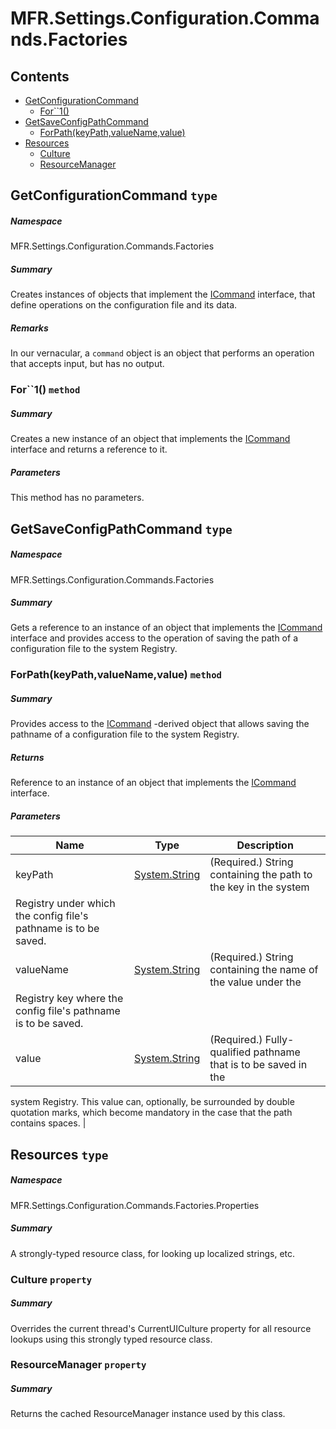 <a name='assembly'></a>
# MFR.Settings.Configuration.Commands.Factories

## Contents

- [GetConfigurationCommand](#T-MFR-Settings-Configuration-Commands-Factories-GetConfigurationCommand 'MFR.Settings.Configuration.Commands.Factories.GetConfigurationCommand')
  - [For\`\`1()](#M-MFR-Settings-Configuration-Commands-Factories-GetConfigurationCommand-For``1-MFR-Messages-Constants-MessageType- 'MFR.Settings.Configuration.Commands.Factories.GetConfigurationCommand.For``1(MFR.Messages.Constants.MessageType)')
- [GetSaveConfigPathCommand](#T-MFR-Settings-Configuration-Commands-Factories-GetSaveConfigPathCommand 'MFR.Settings.Configuration.Commands.Factories.GetSaveConfigPathCommand')
  - [ForPath(keyPath,valueName,value)](#M-MFR-Settings-Configuration-Commands-Factories-GetSaveConfigPathCommand-ForPath-System-String,System-String,System-String- 'MFR.Settings.Configuration.Commands.Factories.GetSaveConfigPathCommand.ForPath(System.String,System.String,System.String)')
- [Resources](#T-MFR-Settings-Configuration-Commands-Factories-Properties-Resources 'MFR.Settings.Configuration.Commands.Factories.Properties.Resources')
  - [Culture](#P-MFR-Settings-Configuration-Commands-Factories-Properties-Resources-Culture 'MFR.Settings.Configuration.Commands.Factories.Properties.Resources.Culture')
  - [ResourceManager](#P-MFR-Settings-Configuration-Commands-Factories-Properties-Resources-ResourceManager 'MFR.Settings.Configuration.Commands.Factories.Properties.Resources.ResourceManager')

<a name='T-MFR-Settings-Configuration-Commands-Factories-GetConfigurationCommand'></a>
## GetConfigurationCommand `type`

##### Namespace

MFR.Settings.Configuration.Commands.Factories

##### Summary

Creates instances of objects that implement the [ICommand](#T-MFR-ICommand 'MFR.ICommand') interface, that define operations on the configuration file and its data.

##### Remarks

In our vernacular, a `command` object is an object that performs an
operation that accepts input, but has no output.

<a name='M-MFR-Settings-Configuration-Commands-Factories-GetConfigurationCommand-For``1-MFR-Messages-Constants-MessageType-'></a>
### For\`\`1() `method`

##### Summary

Creates a new instance of an object that implements the [ICommand](#T-MFR-ICommand 'MFR.ICommand') interface and returns a reference to it.

##### Parameters

This method has no parameters.

<a name='T-MFR-Settings-Configuration-Commands-Factories-GetSaveConfigPathCommand'></a>
## GetSaveConfigPathCommand `type`

##### Namespace

MFR.Settings.Configuration.Commands.Factories

##### Summary

Gets a reference to an instance of an object that implements the
[ICommand](#T-MFR-ICommand 'MFR.ICommand')
interface and provides access to the
operation of saving the path of a configuration file to the system Registry.

<a name='M-MFR-Settings-Configuration-Commands-Factories-GetSaveConfigPathCommand-ForPath-System-String,System-String,System-String-'></a>
### ForPath(keyPath,valueName,value) `method`

##### Summary

Provides access to the [ICommand](#T-MFR-ICommand 'MFR.ICommand')
-derived object that allows saving the pathname of a configuration
file to the system Registry.

##### Returns

Reference to an instance of an object that implements the
[ICommand](#T-MFR-Messages-Commands-Interfaces-ICommand 'MFR.Messages.Commands.Interfaces.ICommand')
interface.

##### Parameters

| Name | Type | Description |
| ---- | ---- | ----------- |
| keyPath | [System.String](http://msdn.microsoft.com/query/dev14.query?appId=Dev14IDEF1&l=EN-US&k=k:System.String 'System.String') | (Required.) String containing the path to the key in the system
Registry under which the config file's pathname is to be saved. |
| valueName | [System.String](http://msdn.microsoft.com/query/dev14.query?appId=Dev14IDEF1&l=EN-US&k=k:System.String 'System.String') | (Required.) String containing the name of the value under the
Registry key where the config file's pathname is to be saved. |
| value | [System.String](http://msdn.microsoft.com/query/dev14.query?appId=Dev14IDEF1&l=EN-US&k=k:System.String 'System.String') | (Required.) Fully-qualified pathname that is to be saved in the
system Registry. This value can, optionally, be surrounded by double
quotation marks, which become mandatory in the case that the path
contains spaces. |

<a name='T-MFR-Settings-Configuration-Commands-Factories-Properties-Resources'></a>
## Resources `type`

##### Namespace

MFR.Settings.Configuration.Commands.Factories.Properties

##### Summary

A strongly-typed resource class, for looking up localized strings, etc.

<a name='P-MFR-Settings-Configuration-Commands-Factories-Properties-Resources-Culture'></a>
### Culture `property`

##### Summary

Overrides the current thread's CurrentUICulture property for all
  resource lookups using this strongly typed resource class.

<a name='P-MFR-Settings-Configuration-Commands-Factories-Properties-Resources-ResourceManager'></a>
### ResourceManager `property`

##### Summary

Returns the cached ResourceManager instance used by this class.
